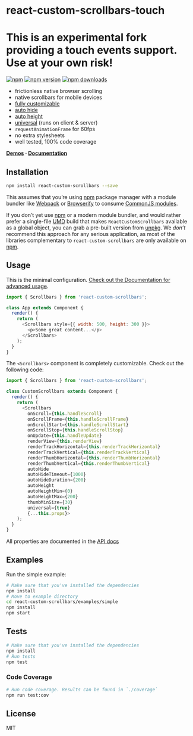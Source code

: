 react-custom-scrollbars-touch
=========================

# This is an experimental fork providing a touch events support. Use at your own risk!

[![npm](https://img.shields.io/badge/npm-react--custom--scrollbars-brightgreen.svg?style=flat-square)]()
[![npm version](https://img.shields.io/npm/v/react-custom-scrollbars.svg?style=flat-square)](https://www.npmjs.com/package/react-custom-scrollbars)
[![npm downloads](https://img.shields.io/npm/dm/react-custom-scrollbars.svg?style=flat-square)](https://www.npmjs.com/package/react-custom-scrollbars)

* frictionless native browser scrolling
* native scrollbars for mobile devices
* [fully customizable](https://github.com/malte-wessel/react-custom-scrollbars/blob/master/docs/customization.md)
* [auto hide](https://github.com/malte-wessel/react-custom-scrollbars/blob/master/docs/usage.md#auto-hide)
* [auto height](https://github.com/malte-wessel/react-custom-scrollbars/blob/master/docs/usage.md#auto-height)
* [universal](https://github.com/malte-wessel/react-custom-scrollbars/blob/master/docs/usage.md#universal-rendering) (runs on client & server)
* `requestAnimationFrame` for 60fps
* no extra stylesheets
* well tested, 100% code coverage

**[Demos](http://malte-wessel.github.io/react-custom-scrollbars/) · [Documentation](https://github.com/malte-wessel/react-custom-scrollbars/tree/master/docs)**

## Installation
```bash
npm install react-custom-scrollbars --save
```

This assumes that you’re using [npm](http://npmjs.com/) package manager with a module bundler like [Webpack](http://webpack.github.io) or [Browserify](http://browserify.org/) to consume [CommonJS modules](http://webpack.github.io/docs/commonjs.html).

If you don’t yet use [npm](http://npmjs.com/) or a modern module bundler, and would rather prefer a single-file [UMD](https://github.com/umdjs/umd) build that makes `ReactCustomScrollbars` available as a global object, you can grab a pre-built version from [unpkg](https://unpkg.com/react-custom-scrollbars@3.0.1/dist/react-custom-scrollbars.js). We *don’t* recommend this approach for any serious application, as most of the libraries complementary to `react-custom-scrollbars` are only available on [npm](http://npmjs.com/).

## Usage

This is the minimal configuration. [Check out the Documentation for advanced usage](https://github.com/malte-wessel/react-custom-scrollbars/tree/master/docs).

```javascript
import { Scrollbars } from 'react-custom-scrollbars';

class App extends Component {
  render() {
    return (
      <Scrollbars style={{ width: 500, height: 300 }}>
        <p>Some great content...</p>
      </Scrollbars>
    );
  }
}
```

The `<Scrollbars>` component is completely customizable. Check out the following code:

```javascript
import { Scrollbars } from 'react-custom-scrollbars';

class CustomScrollbars extends Component {
  render() {
    return (
      <Scrollbars
        onScroll={this.handleScroll}
        onScrollFrame={this.handleScrollFrame}
        onScrollStart={this.handleScrollStart}
        onScrollStop={this.handleScrollStop}
        onUpdate={this.handleUpdate}
        renderView={this.renderView}
        renderTrackHorizontal={this.renderTrackHorizontal}
        renderTrackVertical={this.renderTrackVertical}
        renderThumbHorizontal={this.renderThumbHorizontal}
        renderThumbVertical={this.renderThumbVertical}
        autoHide
        autoHideTimeout={1000}
        autoHideDuration={200}
        autoHeight
        autoHeightMin={0}
        autoHeightMax={200}
        thumbMinSize={30}
        universal={true}
        {...this.props}>
    );
  }
}
```

All properties are documented in the [API docs](https://github.com/malte-wessel/react-custom-scrollbars/blob/master/docs/API.md)

## Examples

Run the simple example:
```bash
# Make sure that you've installed the dependencies
npm install
# Move to example directory
cd react-custom-scrollbars/examples/simple
npm install
npm start
```

## Tests
```bash
# Make sure that you've installed the dependencies
npm install
# Run tests
npm test
```

### Code Coverage
```bash
# Run code coverage. Results can be found in `./coverage`
npm run test:cov
```


## License

MIT
